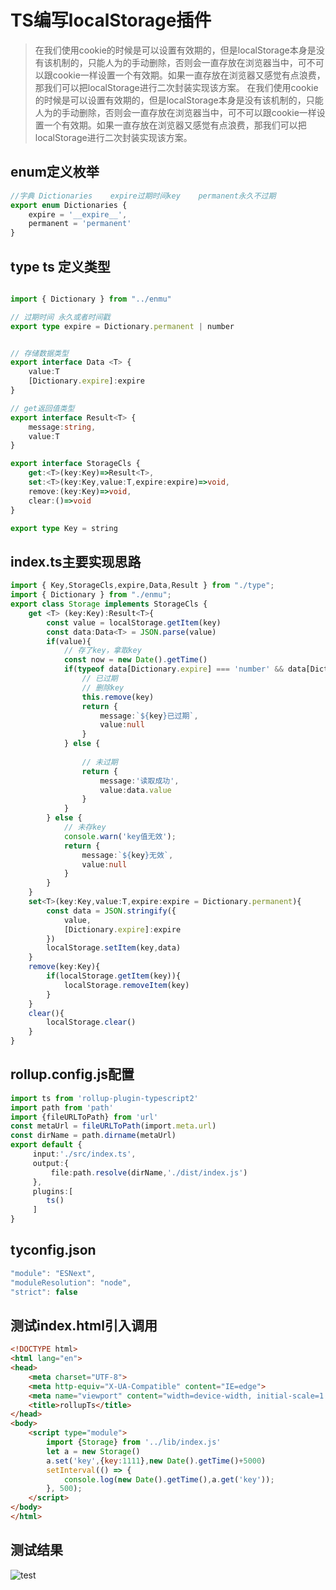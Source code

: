 # TS编写localStorage插件

> 在我们使用cookie的时候是可以设置有效期的，但是localStorage本身是没有该机制的，只能人为的手动删除，否则会一直存放在浏览器当中，可不可以跟cookie一样设置一个有效期。如果一直存放在浏览器又感觉有点浪费，那我们可以把localStorage进行二次封装实现该方案。
> 在我们使用cookie的时候是可以设置有效期的，但是localStorage本身是没有该机制的，只能人为的手动删除，否则会一直存放在浏览器当中，可不可以跟cookie一样设置一个有效期。如果一直存放在浏览器又感觉有点浪费，那我们可以把localStorage进行二次封装实现该方案。

## enum定义枚举

```ts
//字典 Dictionaries    expire过期时间key    permanent永久不过期
export enum Dictionaries {
    expire = '__expire__',
    permanent = 'permanent'
}
```

## type ts 定义类型

```ts

import { Dictionary } from "../enmu"

// 过期时间 永久或者时间戳
export type expire = Dictionary.permanent | number


// 存储数据类型
export interface Data <T> {
    value:T
    [Dictionary.expire]:expire
}

// get返回值类型
export interface Result<T> {
    message:string,
    value:T
}

export interface StorageCls {
    get:<T>(key:Key)=>Result<T>,
    set:<T>(key:Key,value:T,expire:expire)=>void,
    remove:(key:Key)=>void,
    clear:()=>void
}

export type Key = string
```

## index.ts主要实现思路

```ts
import { Key,StorageCls,expire,Data,Result } from "./type";
import { Dictionary } from "./enmu";
export class Storage implements StorageCls {
    get <T> (key:Key):Result<T>{
        const value = localStorage.getItem(key)
        const data:Data<T> = JSON.parse(value)
        if(value){
            // 存了key，拿取key
            const now = new Date().getTime()
            if(typeof data[Dictionary.expire] === 'number' && data[Dictionary.expire] < now) {
                // 已过期
                // 删除key
                this.remove(key)
                return {
                    message:`${key}已过期`,
                    value:null
                }
            } else {
                
                // 未过期
                return {
                    message:'读取成功',
                    value:data.value
                }
            }
        } else {
            // 未存key
            console.warn('key值无效');
            return {
                message:`${key}无效`,
                value:null
            }
        }
    }
    set<T>(key:Key,value:T,expire:expire = Dictionary.permanent){
        const data = JSON.stringify({
            value,
            [Dictionary.expire]:expire
        })
        localStorage.setItem(key,data)
    }
    remove(key:Key){
        if(localStorage.getItem(key)){
            localStorage.removeItem(key)
        }
    }  
    clear(){
        localStorage.clear()
    }
}
```

## rollup.config.js配置

```ts
import ts from 'rollup-plugin-typescript2'
import path from 'path'
import {fileURLToPath} from 'url'
const metaUrl = fileURLToPath(import.meta.url)
const dirName = path.dirname(metaUrl)
export default {
     input:'./src/index.ts',
     output:{
         file:path.resolve(dirName,'./dist/index.js')
     },
     plugins:[
        ts()
     ]
}
```

## tyconfig.json

```js
"module": "ESNext",
"moduleResolution": "node",
"strict": false
```

## 测试index.html引入调用

```html
<!DOCTYPE html>
<html lang="en">
<head>
    <meta charset="UTF-8">
    <meta http-equiv="X-UA-Compatible" content="IE=edge">
    <meta name="viewport" content="width=device-width, initial-scale=1.0">
    <title>rollupTs</title>
</head>
<body>
    <script type="module">
        import {Storage} from '../lib/index.js'
        let a = new Storage()
        a.set('key',{key:1111},new Date().getTime()+5000)
        setInterval(() => {
            console.log(new Date().getTime(),a.get('key'));
        }, 500);
    </script>
</body>
</html>
```

## 测试结果

![test](https://gcore.jsdelivr.net/gh/engravesunny/CDN/image/test_1.png)
